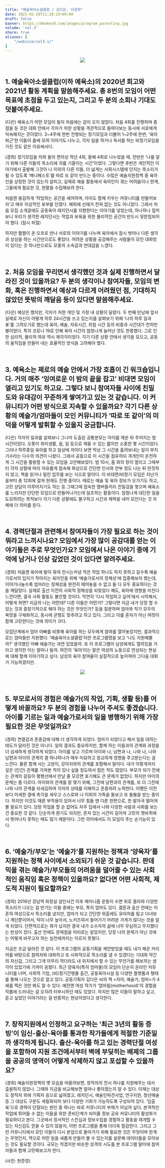 ```yaml
---
title: "예술육아소셜클럽 / 김다은, 이경희"
date: 2021-02-20T21:20:23+09:00
draft: false
banner: https://0makes0.com/images/program_parenting.jpg
volume: 'vol.3'
share: true
aliases: [
    "/webzine/vol3-1/"
]
---
```


<center>
<img class="lg:w-3/5" src="/images/webzine/vol3/1/art_parenting_1.jpg">
</center>
<br/>

## 1. 예술육아소셜클럽(이하 예육소)의 2020년 회고와 2021년 활동 계획을 말씀해주세요. 총 8번의 모임이 어떤 목표에 초점을 두고 있는지, 그리고 두 분의 소회나 기대도 덧붙여주세요.

(다은) 예육소가 어떤 모임이 될지 처음에는 감이 오지 않았다. 처음 4회를 진행하며 중점을 둔 것은 대화 안에서 각자가 처한 상황을 객관적으로 들여다보는 동시에 서로에게 익숙해지는 것이었다. 3~4주에 한번 진행되는 정기모임과 더불어 1~2주에 한번, ‘육아 퇴근’한 이들이 줌에 모여 이야기도 나누고, 각자 일을 하거나 독서를 하는 비정기모임을 가진 것도 같은 이유에서다.

(경희) 정기모임을 저희 둘의 편의상 작년 4회, 올해 4회로 나누었을 때, 전반은 ‘나를 알기 위해 다른 이들의 목소리에 귀를 기울이는 시간’이었다. 그렇다면 후반은 개인적인 이야기에서 출발해 그것이 나 이외의 다른 이들, 더 넓게는 사회시스템에 던지는 목소리가 될 수 있도록 ‘매니페스토’를 따로 또 같이 만드는 중이다. 수많은 예술지원정책 중 육아인을 상정한 것이 있는지 살피고, 실제로 예술 활동에서 육아인이 겪는 어려움이나 한계, 그들에게 필요한 것, 현황을 수집해보려 한다.

처음엔 용감하게 ‘작업하는 공간을 셰어하며, 아이도 함께 키우는 커뮤니티를 만들어보자’고 매우 이상적인 포부를 던졌다. 해외에 선례가 전혀 없는 것도 아니었다. 그래서 처음 모집 소개글에도 공동육아 레지던시를 지향한다는 이야기를 넣었는데, 하나하나 짚어보니 우리가 생각한 레지던시는 작업과 보육을 위한 물리적인 공간이 반드시 뒷받침되어야 했다. (잠시 좌절)

하지만 짬짬이 온·오프로 만나 서로의 이야기를 나누며 육아에서 잠시 벗어나 다른 생각과 상상을 하는 시간만으로도 좋았다. 어려운 상황을 공감해주는 사람들이 모인 대화방이 있다는 것 하나만으로도 모종의 소속감과 연대감을 느꼈다.

<br/>

## 2. 처음 모임을 꾸리면서 생각했던 것과 실제 진행하면서 달라진 것이 있을까요? 두 분의 생각이나 참여자들, 모임의 변화, 혹은 진행하면서 예상과 다르게 어려웠던 점, 기대하지 않았던 뜻밖의 깨달음 등이 있다면 말씀해주세요.

(다은) 예상은 했지만, 각자가 처한 개인 및 가정 내 상황이 달랐다. 두 번째 만남에 앞서 실제로 자신이 어떻게 하루 24시간을 쓰고 있는지를 살펴보기 위해  ‘나의 하루 일과표’를 그려오기로 했는데 육아, 예술, 자유시간, 취침 시간 등의 비중과 시간대가 천차만별이었다. 특히 코로나 19로 인해 육아 시간이 엄청나게 늘어난 것도 한몫했다. 그로 인한 심리적, 물리적 여유 역시 제각각이었다. 각기 다른 상황 안에서 생각을 모으고, 공동의 움직임을 만들어 내는 효율적인 방식을 고려해야 했다.

<br/>

## 3. 예육소는 제로의 예술 안에서 가장 호흡이 긴 워크숍입니다. 거의 매주 ‘잉여로운 이 밤의 끝을 잡고’ 비대면 모임이 열리고 있기도 하고요. 그렇다 보니 참여자들 사이에 친밀도와 유대감이 꾸준하게 쌓여가고 있는 것 같습니다. 이 커뮤니티가 어떤 방식으로 지속할 수 있을까요? 각기 다른 상황의 예술가/엄마들이 모인 커뮤니티가 ‘따로 또 같이’의 미덕을 어떻게 발휘할 수 있을지 궁금합니다.

(다은) 각자의 일과를 살펴보니 그나마 도출된 공통분모는 아이를 재운 뒤 주어지는 밤시간이었다. 오롯이 취미생활, 쉼, 일 등으로 채울 수 있는 짧지만 소중한 몇 시간이었다. 그러나 하루종일 육아를 하고 일상에 치이다 보면 막상 그 시간을 흘려보내는 일이 부지기수라는 다수의 의견이 나왔다. 그래서 공동으로 이 시간을 점유하되 개개인이 온전하게 그 시간을 활용할 수 있는 모임을 고안해보았다. 밤 10시, 줌 회의 창이 열리고 그때부터 각자 상황에 따라 자유롭게 접속해 화상으로 간단한 인사와 안부 정도 나눈 뒤 딴짓하지 않고, 책을 읽거나 밀린 업무를 보는 식으로 말이다.
이 비대면/비정기 모임은 지난가을부터 총 12회에 걸쳐 현재도 진행 중이다. 때로는 예술 및 육아 정보가 오가기도 하고, 고민 상담이 이루어지기도 하는 등 그때그때 접속한 멤버들끼리 친밀감을 쌓으며 예육소를 느리지만 단단한 모임으로 만들어나가는데 일조하는 활동이다. 엄청나게 대단한 일을 도모하려는 목적보다 각기 다른 상황에도 불구하고 시간과 체력을 내어 모인다는 것 자체에 더 의미를 둔다.

<br/>

## 4. 경력단절과 관련해서 참여자들이 가장 필요로 하는 것이 뭐라고 느끼시나요? 모임에서 가장 많이 공감대를 얻는 이야기들은 주로 무엇인가요? 모임에서 나온 이야기 중에 기억에 남거나 인상 깊었던 것이 있다면 알려주세요.

(경희) 처음엔 육아에 발이 묶여 전시는커녕 작은 작업 하나도 하지 못하고 갈수록 예술가로서의 입지가 작아지는 육아인을 위해 ‘예술가로서의 정체성’에 집중해보자 했는데, 이야기나눌수록 엄마라는 정체성을 완전히 떼어놓을 수 없고 둘 다 모두 중요하다는 것을 깨달았다. 실제로 출산 이전의 사회적 정체성을 되찾았다 해도, 육아에 영향을 미친다 느낀다면, 결국 사회 활동도 불안할 것이다. 막연히 ‘다시 작업하고 싶어’에서 시작해서, 어떻게 하면? 지금의 나는 어떤데? 다른 이들은 어떤가? 그렇다면 지금 내가 당장 할 수 있는 것과 중장기적으로 해야 하는 것은 무엇인가? 등을 질문하며 엄마와 작가 모두의 욕망을 구체화하고, 동시에 균형도 맞추려고 하고 있다. 그리고 이를 혼자가 아닌 여럿이 함께 고민한다는 것에 의미가 크다.

모집단계에서 엄마 아빠를 비롯해 육아를 하는 모두에게 참여를 열어놓았지만, 결과적으로는 엄마들만 지원했다. ‘예술육아소셜클럽’이란 프로그램명을 보고 ‘나도 지원해볼까?’ 생각했던 아빠 예술가는 과연 있었을까. 또 이 프로그램이 남성에게도 열려있을 거라고 생각한 이는 얼마나 될까. 여전히 ‘육아’라는 말은 여성의 노동으로 연상되는 현실에 대해 함께 이야기하고 싶다. 남성의 육아 참여율이 실질적으로 높아져야 그다음 대화가 가능하겠지만.

<center>
<img class="lg:w-3/5" src="/images/webzine/vol3/1/art_parenting_2.jpg">
</center>
<br/>
<br/>

## 5. 부모로서의 경험은 예술가(의 작업, 기획, 생활 등)를 어떻게 바꿀까요? 두 분의 경험을 나누어 주셔도 좋겠습니다. 아이를 기르는 일과 예술가로서의 일을 병행하기 위해 가장 필요한 것은 무엇일까요?

(경희) 연결감과 존중감에 대해 더 생각하게 되었다. 엄마가 되었다고 해서 일을 대하는 태도가 달라진 것은 아니다. 일의 결과도 중요하지만, 함께 하는 이들과의 관계와 과정을 더 섬세하게 생각하게 되었다. 아이를 낳고 기르며 아이와 나, 남편과 나, 나와 나, 나와 남편과 아이의 관계의 결 하나하나가 매우 미묘하고 정교하게 영향을 주고받는다는 걸 느낀다. 물론 함께 사는 고양이, 강아지와의 관계를 포함해서 말이다. 내가 이렇게까지 깊은 (인간) 관계를 가져본 적이 있나 싶을 정도여서 힘든 적도 많았다. 부모가 되기 전에는 관계의 갈등이 평행선에서 만날 줄 모르면 포기해도 큰 문제가 없었다. 하지만 아이의 문제는 좀 다르다. 아이와의 관계를 잘 맺기 위해, 그전에 남편과의 관계를, 또 더 그전에 나와 나의 관계를 되새김하며 각자의 상태를 이해하고 존중하려 노력한다. 어쨌든 이전보다 미세한 결에 촉각을 세우고 스스로와 나 이외의 가족을 돌보고 또 돌봄을 받는 중이다.
하지만 이것도 때론 부작용이 있어서 너무 힘들 땐 다른 한편으로, 한 발자국 떨어져 볼 필요가 있다. 당장 작업을 할 순 없어도 자주 집에서 나와 다양한 사람과 사회를 보는 건 중요한 것 같다. 단순하게 환기도 되지만, 혼자 있는 시간이 길어져 고민의 쳇바퀴에서 벗어나지 못하는 때도 많기 때문이다. 그런 의미에서도 이 모임이 주는 순기능이 있다.

<br/>

## 6. ‘예술가/부모’는 ‘예술가’를 지원하는 정책과 ‘양육자’를 지원하는 정책 사이에서 소외되기 쉬운 것 같습니다. 판데믹을 겪는 예술가/부모들의 어려움을 덜어줄 수 있는 사회적인 움직임 혹은 정책이 있을까요? 없다면 어떤 사회적, 제도적 지원이 필요할까요?

(경희) 2016년 강남역 화장실 살인사건 이후 페미니즘 운동이 수면 위로 올라와 다양한 목소리가 나오는 걸 반기는 이들 중에는 부모, 특히 엄마도 있다. 결혼과 출산 전에는 미혼의 여성으로서 목소리를 냈지만, 엄마가 되고 간단한 외출에도 유아차를 밀고 다녀보니 계단뿐이어서, 턱이 너무 높아서, 노키즈여서 들어가기 어려운 가게가 많다는 것을 알게 되었다. 단편적으로는 화가 났지만 결국 내가 소수자의 삶에 너무 무심하고 무지했다는 반성이 컸다. 출산 전에도 문제점을 머리로는 알았지만, 당장 나의 문제가 아닌 것에는 어떻게 바꾸고자 하는 실천에까지는 이르지 못했다.

지금은 조금 달라진 것 같다. 이 프로그램의 공동기획을 제안받았을 때도 내가 해온 커리어를 바탕으로 참여자와 대화하고 또 사회적으로 목소리를 낼 수 있겠다는 기대와 약간의 자신감, 그리고 그게 아무리 작더라도 내 위치에서 할 수 있는 무언가를 해보자는 생각이 있었기에 기꺼이 응했다. 최근 양육자(특히 엄마들)의 모임이 단순히 온라인 커뮤니티를 너머, 사회적 기업, (비)정기간행물 출간, 공동육아시설 등 다양한 플랫폼과 형태를 통해 나오는 것으로 알고 있다. 공동기획자 김다은 씨의 책 <자아, 예술가, 엄마>가 4쇄를 찍은 것만 봐도 알 수 있다. 예전엔 여성 작가가 ‘엄마됨(motherhood)’의 경험을 작품에 드러내는 걸 오히려 터부시하던 때도 있었다. 하지만 많은 이들이 말하고 싶고, 듣고 싶었던 이야기라는 걸 반증하는 현상이었다고 생각한다.

<br/>

## 7. 창작지원에서 인정하고 요구하는 ‘최근 3년의 활동 증빙’이 임신-출산-육아를 통과한 작가들에게 적절한 기준일까 생각하게 됩니다. 출산-육아를 하고 있는 경력단절 여성을 포함하여 지원 조건에서부터 벽에 부딪히는 배제의 그룹을 공공의 영역이 어떻게 삭제하지 않고 포섭할 수 있을까요?

(경희) 예술지원정책의 옛 모습을 떠올려보면, 창작자의 전시 하나를 지원해주는 데서 출발하지 않았나. 그때와 지금을 비교해보면 얼마나 좋아졌는지 알 수 있다. 이제는 대상도 창작자 외에 기획자 등으로 넓혀졌고, 레지던시, 예술인파견사업, 연구지원, 청년예술 등 그 대상도 구분도 세밀화되어 보다 다양한 기회가 가능하도록 구성되어 있다. ‘임출육’으로 경력이 단절되는 원인 중 하나는 바로 커뮤니티의 부재가 아닐까 싶다. 본격적인 작업에 뛰어들 수 없는 이들을 위한 준비단계가 되어줄 정보 공유 커뮤니티의 활성화가 필요하다고 본다. 그곳에서 정서적인 스킨십과 정보수집을 경험하고 활동을 재개할 수 있는 자신감도 얻을 수 있지 않을지, 이번 프로그램을 통해 더더욱 절감한다.
그리고 그런 커뮤니티에서 모인 이들이 다시 본업으로 돌아가기 위해 필요한 것은 무엇이며 한계는 무엇인지, 역으로 어떤 일을 새롭게 만들어 볼 수 있는지를 설문해 데이터들을 모아보는 것도 필요할 것이다. 규모는 작겠지만 비슷한 성격의 시도를 본 프로그램 말미에 참여자들과 함께 고민해보고자 한다.

(사진: 현준영)
